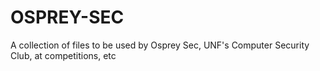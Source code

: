 # OSPREY-SEC
A collection of files to be used by Osprey Sec, UNF's Computer Security Club, at competitions, etc
